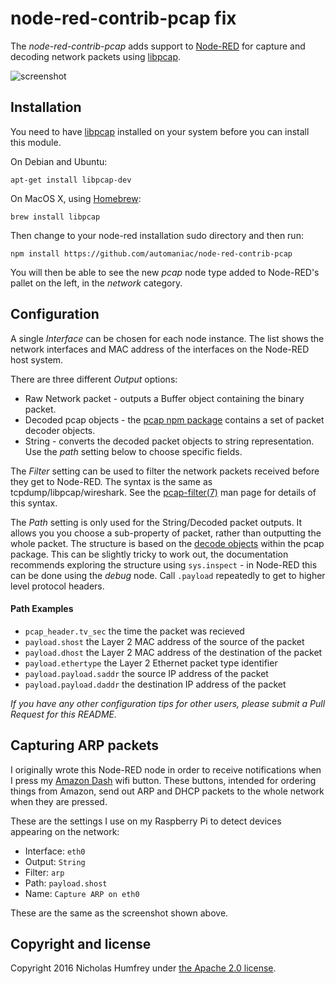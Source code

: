 node-red-contrib-pcap fix
=====================

The *node-red-contrib-pcap* adds support to [Node-RED] for capture and decoding network packets using [libpcap].

![screenshot](https://github.com/njh/node-red-contrib-pcap/raw/master/screenshot.png)


Installation
------------

You need to have [libpcap] installed on your system before you can install this module.

On Debian and Ubuntu:

    apt-get install libpcap-dev

On MacOS X, using [Homebrew]:

    brew install libpcap

Then change to your node-red installation sudo directory and then run:
    
    npm install https://github.com/automaniac/node-red-contrib-pcap

You will then be able to see the new _pcap_ node type added to Node-RED's pallet on the left, in the _network_ category.


Configuration
-------------

A single *Interface* can be chosen for each node instance.
The list shows the network interfaces and MAC address of the 
interfaces on the Node-RED host system.

There are three different *Output* options:

* Raw Network packet - outputs a Buffer object containing the binary packet.
* Decoded pcap objects - the [pcap npm package] contains a set of packet decoder objects.
* String - converts the decoded packet objects to string representation. Use the *path* setting below to choose specific fields.

The *Filter* setting can be used to filter the network packets received
before they get to Node-RED. The syntax is the same as tcpdump/libpcap/wireshark.
See the [pcap-filter(7)] man page for details of this syntax.

The *Path* setting is only used for the String/Decoded packet outputs. It allows you 
you choose a sub-property of packet, rather than outputting the whole packet.
The structure is based on the [decode objects] within the pcap package. This can be slightly tricky to work out, the documentation
recommends exploring the structure using ```sys.inspect``` - in Node-RED this can be 
done using the _debug_ node.
Call ```.payload``` repeatedly to get to higher level protocol headers.
    
#### Path Examples

* ```pcap_header.tv_sec``` the time the packet was recieved
* ```payload.shost``` the Layer 2 MAC address of the source of the packet
* ```payload.dhost``` the Layer 2 MAC address of the destination of the packet
* ```payload.ethertype``` the Layer 2 Ethernet packet type identifier
* ```payload.payload.saddr``` the source IP address of the packet
* ```payload.payload.daddr``` the destination IP address of the packet

_If you have any other configuration tips for other users, please submit a Pull Request for this README._


Capturing ARP packets
---------------------

I originally wrote this Node-RED node in order to receive notifications when I press my 
[Amazon Dash] wifi button. These buttons, intended for ordering things from Amazon, 
send out ARP and DHCP packets to the whole network when they are pressed.

These are the settings I use on my Raspberry Pi to detect devices appearing on the network:

* Interface: ```eth0```
* Output: ```String```
* Filter: ```arp```
* Path: ```payload.shost```
* Name: ```Capture ARP on eth0```

These are the same as the screenshot shown above.


Copyright and license
---------------------

Copyright 2016 Nicholas Humfrey under [the Apache 2.0 license](LICENSE).


[Node-RED]:         http://nodered.org/
[Homebrew]:         http://brew.sh/
[libpcap]:          http://www.tcpdump.org/
[decode objects]:   http://github.com/mranney/node_pcap/tree/master/decode
[pcap-filter(7)]:   http://www.tcpdump.org/manpages/pcap-filter.7.html
[pcap npm package]: https://www.npmjs.com/package/pcap
[Amazon Dash]:      http://www.amazon.com/oc/dash-button

